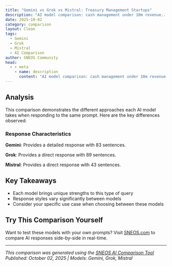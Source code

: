 ```yaml
---
title: "Gemini vs Grok vs Mistral: Treasury Management Startups"
description: "AI model comparison: cash management under 10m revenue..."
date: 2025-10-02
category: comparison
layout: Clean
tags:
  - Gemini
  - Grok
  - Mistral
  - AI Comparison
author: SNEOS Community
head:
  - - meta
    - name: description
      content: "AI model comparison: cash management under 10m revenue..."
---
```


<ChatComparison
  title="Gemini vs Grok vs Mistral: Treasury Management Startups"
  prompt="cash management under 10m revenue"
  :responses='{
    "Gemini": "Okay, let\u0027s break down cash management for businesses with under $10 million in revenue. This is a critical area, as good cash management is often the difference between surviving and thriving, especially in the early stages of growth.\n\n**Core Principles \u0026 Strategies**\n\n*   **Cash is King (and Queen):** This is the mantra. Profit doesn\u0027t pay the bills; cash does. Focus on generating, collecting, and conserving cash.\n\n*   **Know Your Cash Flow:** Understand where your money is coming from (sales, financing, etc.) and where it\u0027s going (expenses, debt payments, etc.).  Create a cash flow forecast (even a simple one) and update it regularly (weekly or bi-weekly is ideal).\n\n*   **Separate Personal and Business Finances:** Absolutely crucial. Open a dedicated business bank account and use it exclusively for business transactions. This simplifies bookkeeping, taxes, and provides a clear picture of your business\u0027s financial health.\n\n*   **Pay Attention to Receivables:**\n    *   **Invoice Promptly:**  Send invoices as soon as the service or product is delivered.\n    *   **Clear Payment Terms:** State payment due dates clearly on invoices (e.g., Net 30, Net 15).\n    *   **Follow Up:** Don\u0027t be afraid to politely follow up on overdue invoices.  Automated reminder systems can be very helpful.\n    *   **Consider Incentives or Penalties:** Offer a small discount for early payment or charge late fees (make sure this is clearly stated in your contracts and invoices).\n    *   **Screen Customers (if possible):** Before extending credit, consider a credit check, especially for larger clients.\n    *   **Factoring (Use with Caution):**  Consider factoring your receivables if you need immediate cash flow (selling your invoices to a factoring company at a discount). This should be a last resort as it\u0027s expensive.\n\n*   **Manage Payables:**\n    *   **Negotiate Terms:** Negotiate the best possible payment terms with your suppliers. Try to extend payment deadlines without incurring late fees.\n    *   **Prioritize Payments:** Pay critical suppliers first (those that directly impact your ability to generate revenue).\n    *   **Take Advantage of Discounts:** If suppliers offer discounts for early payment, take them if it makes financial sense.\n    *   **Avoid Late Fees:**  The goal is to *avoid* late fees and penalties.\n    *   **Consolidate Vendors:** Fewer vendors can lead to better negotiation power.\n\n*   **Inventory Management (If Applicable):**\n    *   **Minimize Inventory:**  Hold as little inventory as possible without risking stockouts.\n    *   **Just-in-Time (JIT) Inventory:**  If feasible, adopt a JIT approach to minimize storage costs and obsolescence.\n    *   **Track Inventory Closely:**  Use inventory management software or a spreadsheet to track inventory levels and identify slow-moving items.\n\n*   **Expense Control:**\n    *   **Budgeting:** Create a budget and track your actual spending against it.\n    *   **Negotiate Prices:** Shop around for the best prices on supplies and services.\n    *   **Eliminate Unnecessary Expenses:**  Review all expenses and identify areas where you can cut back.  This might include subscriptions, software licenses, office space, travel, etc.\n    *   **Consider Leasing vs. Buying:**  Evaluate whether leasing equipment or property is more cost-effective than buying.\n\n*   **Banking Relationships:**\n    *   **Choose the Right Bank:** Look for a bank that offers services tailored to small businesses, such as online banking, mobile banking, and small business loans.\n    *   **Build a Relationship:**  Develop a relationship with your banker. They can be a valuable resource for advice and financing.\n    *   **Monitor Bank Fees:**  Be aware of all bank fees and negotiate them if possible.\n\n*   **Cash Reserves (Emergency Fund):**\n    *   **Build a Buffer:** Aim to build a cash reserve to cover at least 3-6 months of operating expenses.  This provides a cushion for unexpected events or downturns in business.\n    *   **Liquid Investments:**  Keep your cash reserves in liquid investments, such as a high-yield savings account or money market account.\n\n*   **Invest in Technology (Strategically):**\n    *   **Accounting Software:** Use accounting software (e.g., QuickBooks Online, Xero) to track your finances and generate reports.\n    *   **Invoicing Software:** Use invoicing software to create professional invoices and automate payment reminders.\n    *   **Payment Processing:** Choose a payment processor that offers competitive rates and integrates with your accounting software.\n    *   **Expense Tracking Apps:** Utilize expense tracking apps to easily categorize and document business expenses.\n\n*   **Regular Financial Review:**\n    *   **Monthly Reconciliation:**  Reconcile your bank statements and credit card statements every month.\n    *   **Financial Statements:** Review your financial statements (income statement, balance sheet, cash flow statement) regularly to identify trends and potential problems.\n    *   **Key Performance Indicators (KPIs):** Track key performance indicators (KPIs) such as cash conversion cycle, accounts receivable turnover, and accounts payable turnover to monitor your cash management performance.\n\n*   **Seek Professional Advice:**\n    *   **Accountant/Bookkeeper:**  Hire a qualified accountant or bookkeeper to help you manage your finances and prepare your taxes.\n    *   **Financial Advisor:**  Consider consulting with a financial advisor to develop a long-term financial plan for your business.\n\n**Specific Tactics for Under $10M Revenue:**\n\n*   **Bootstrap Mentality:** Continue to run lean and operate efficiently, even as revenue grows.\n*   **Owner Involvement:** The owner needs to be actively involved in cash management, especially in the early stages.\n*   **Forecasting Sensitivity Analysis:** In your cash flow forecast, run \u0022what if\u0022 scenarios (e.g., what if sales drop by 10%? What if a major customer delays payment?). This helps you prepare for potential challenges.\n*   **Barter/Trade:** If possible, explore bartering or trading goods or services to conserve cash.\n*   **Creative Financing:** Explore alternative financing options, such as crowdfunding, peer-to-peer lending, or grants, if traditional bank loans are not available.\n*   **Automated Processes:** Automate as many cash management processes as possible, such as invoice generation, payment reminders, and bank reconciliations.  This saves time and reduces errors.\n*   **Customer Relationship Management (CRM):** Utilize a CRM system to track customer interactions, sales opportunities, and payment history.\n\n**Common Mistakes to Avoid:**\n\n*   **Ignoring Cash Flow:** Focusing solely on profit without paying attention to cash flow.\n*   **Overspending:** Spending too much money too quickly, especially on non-essential items.\n*   **Poor Credit Management:**  Extending credit to customers without properly assessing their creditworthiness.\n*   **Not Tracking Expenses:** Failing to track expenses accurately and identify areas for cost savings.\n*   **Mixing Personal and Business Finances:** Using personal funds to pay for business expenses (or vice versa).\n*   **Ignoring Late Payments:** Failing to follow up on overdue invoices promptly.\n*   **Lack of Planning:** Not creating a cash flow forecast or budget.\n*   **Underestimating Taxes:** Failing to set aside enough money to pay taxes.\n*   **Being overly optimistic:** Overestimating sales projections and underestimating expenses.\n\n**Example Cash Flow Forecast Template (Very Simple)**\n\n| Category           | Week 1   | Week 2   | Week 3   | Week 4   | Total    |\n| ------------------ | -------- | -------- | -------- | -------- | -------- |\n| **Cash In**         |          |          |          |          |          |\n| Sales              |          |          |          |          |          |\n| Collections on A/R |          |          |          |          |          |\n| Other Income         |          |          |          |          |          |\n| **Total Cash In**    |          |          |          |          |          |\n| **Cash Out**        |          |          |          |          |          |\n| Payroll            |          |          |          |          |          |\n| Rent               |          |          |          |          |          |\n| Utilities          |          |          |          |          |          |\n| Inventory          |          |          |          |          |          |\n| Marketing          |          |          |          |          |          |\n| Loan Payments      |          |          |          |          |          |\n| Other Expenses       |          |          |          |          |          |\n| **Total Cash Out**   |          |          |          |          |          |\n| **Net Cash Flow**    |          |          |          |          |          |\n| **Beginning Balance**|          |          |          |          |          |\n| **Ending Balance**   |          |          |          |          |          |\n\n**Key Takeaways:**\n\n*   **Proactive Management:** Cash management is not a one-time event; it\u0027s an ongoing process that requires constant attention and proactive management.\n*   **Adaptability:** Be prepared to adjust your cash management strategies as your business grows and changes.\n*   **Focus on Fundamentals:**  Master the basic principles of cash management before tackling more complex strategies.\n*   **Seek Help When Needed:** Don\u0027t hesitate to seek professional advice from an accountant, bookkeeper, or financial advisor.\n\nBy implementing these strategies, businesses with under $10 million in revenue can improve their cash flow, increase their profitability, and build a strong foundation for long-term success. Good luck!\n",
    "Grok": "Cash management is a critical aspect of running a business, especially for small to medium-sized enterprises (SMEs) with annual revenue under $10 million. Effective cash management ensures that a business can meet its short-term obligations, invest in growth opportunities, and weather financial challenges. Below are key strategies and best practices for cash management tailored to businesses with revenue under $10 million:\n\n---\n\n### 1. Understand Your Cash Flow\n   - **Track Cash Inflows and Outflows**: Create a detailed cash flow statement to monitor money coming in (revenue, loans, investments) and going out (expenses, payroll, debt repayments).\n   - **Forecast Cash Flow**: Project your cash flow for the next 3-6 months to anticipate shortfalls or surpluses. Use historical data and sales forecasts to predict trends.\n   - **Identify Patterns**: Recognize seasonal or cyclical trends in your business (e.g., holiday sales spikes) to plan for periods of low cash flow.\n\n   *Tool Tip*: Use accounting software like QuickBooks, Xero, or Wave to automate cash flow tracking and generate reports.\n\n---\n\n### 2. Maintain a Cash Reserve\n   - **Build an Emergency Fund**: Aim to keep 3-6 months\u2019 worth of operating expenses in a liquid, easily accessible account to cover unexpected expenses or revenue dips.\n   - **Avoid Over-Spending**: Reinvest profits wisely and avoid draining reserves on non-essential expenses.\n   - **Start Small if Needed**: If building a reserve is difficult, set aside a small percentage of revenue each month until you reach your target.\n\n   *Why It\u2019s Important*: For businesses under $10M, cash reserves act as a buffer during economic downturns or slow sales periods.\n\n---\n\n### 3. Optimize Accounts Receivable\n   - **Invoice Promptly**: Send invoices immediately after delivering goods or services to ensure faster payment.\n   - **Set Clear Payment Terms**: Use terms like \u201CNet 30\u201D or \u201CNet 15\u201D and include late payment penalties to encourage timely payments.\n   - **Follow Up on Overdue Payments**: Politely but firmly remind clients of overdue invoices and consider offering payment plans for larger amounts.\n   - **Offer Incentives**: Provide discounts for early payments to improve cash inflows.\n\n   *Tool Tip*: Use invoicing tools like FreshBooks or Bill.com to automate invoicing and follow-ups.\n\n---\n\n### 4. Control Accounts Payable\n   - **Negotiate Payment Terms**: Work with suppliers to extend payment terms (e.g., Net 60 instead of Net 30) to keep cash in your business longer.\n   - **Prioritize Payments**: Pay critical vendors first (e.g., those tied to core operations) and delay non-essential payments if cash is tight.\n   - **Avoid Late Fees**: Pay bills on time to prevent penalties or damaged vendor relationships.\n   - **Review Expenses**: Regularly audit your expenses to cut unnecessary costs or switch to cheaper suppliers.\n\n   *Why It\u2019s Important*: Delaying outflows without harming relationships can help maintain liquidity for other needs.\n\n---\n\n### 5. Manage Inventory Efficiently\n   - **Avoid Overstocking**: Excess inventory ties up cash. Use just-in-time (JIT) inventory practices to order only what you need.\n   - **Monitor Turnover Rates**: Track how quickly inventory sells and adjust purchasing to avoid slow-moving items.\n   - **Liquidate Old Stock**: Offer discounts or promotions to clear out obsolete inventory and free up cash.\n\n   *Tool Tip*: Use inventory management software like TradeGecko or Zoho Inventory to track stock levels and sales trends.\n\n---\n\n### 6. Budget and Control Costs\n   - **Create a Realistic Budget**: Base your budget on historical data and conservative revenue projections to avoid overspending.\n   - **Cut Non-Essential Costs**: Reduce discretionary spending (e.g., office perks, unnecessary subscriptions) during lean periods.\n   - **Review Fixed vs. Variable Costs**: Focus on reducing variable costs (e.g., marketing, utilities) when cash is tight while maintaining critical fixed costs (e.g., rent, payroll).\n\n   *Why It\u2019s Important*: Tight cost control prevents cash from being unnecessarily tied up, especially for smaller businesses with limited revenue.\n\n---\n\n### 7. Access Short-Term Financing if Needed\n   - **Line of Credit**: Secure a business line of credit to cover temporary cash shortfalls. Only borrow what you need and repay quickly to minimize interest costs.\n   - **Invoice Financing/Factoring**: Sell unpaid invoices to a factoring company for immediate cash (at a discount) if receivables are delayed.\n   - **Small Business Loans**: Explore SBA loans or other low-interest options for working capital, but be cautious of debt levels.\n   - **Credit Cards**: Use business credit cards for small, short-term expenses, but pay off balances monthly to avoid high interest.\n\n   *Caution*: Avoid over-reliance on debt, as high interest or repayment obligations can strain cash flow.\n\n---\n\n### 8. Improve Revenue Streams\n   - **Diversify Income Sources**: If possible, introduce new products, services, or markets to create additional revenue streams.\n   - **Focus on High-Margin Products**: Prioritize selling products or services with better profit margins to maximize cash inflows.\n   - **Upsell/Cross-Sell**: Encourage existing customers to purchase more through targeted offers or bundles.\n\n   *Why It\u2019s Important*: Increasing revenue helps build cash reserves and reduces dependency on financing.\n\n---\n\n### 9. Leverage Technology and Automation\n   - **Automate Payments**: Set up automatic bill payments to avoid late fees and streamline cash outflows.\n   - **Use Cash Flow Tools**: Platforms like Float or Pulse can help you visualize and manage cash flow in real-time.\n   - **Go Paperless**: Reduce administrative costs by digitizing invoicing, payroll, and expense tracking.\n\n   *Benefit*: Automation saves time and reduces human error, allowing you to focus on strategic cash management.\n\n---\n\n### 10. Work with Financial Advisors\n   - **Hire a Bookkeeper or Accountant**: For businesses under $10M, a part-time or freelance financial expert can help manage cash flow and provide insights.\n   - **Consult on Tax Planning**: Work with a tax professional to take advantage of deductions and deferrals to improve cash availability.\n   - **Review Financial Health**: Regularly assess your balance sheet, income statement, and cash flow statement with a professional to identify risks or opportunities.\n\n   *Why It\u2019s Important*: Expert advice can prevent costly mistakes and help optimize cash management strategies.\n\n---\n\n### Key Metrics to Monitor\n   - **Cash Runway**: How long your current cash reserves can sustain operations without additional revenue.\n   - **Current Ratio**: (Current Assets / Current Liabilities) \u2013 Measures your ability to cover short-term obligations.\n   - **Days Sales Outstanding (DSO)**: Average time it takes to collect payment from customers. Aim to keep this as low as possible.\n   - **Operating Cash Flow**: Cash generated from core business activities \u2013 should ideally be positive.\n\n---\n\n### Common Pitfalls to Avoid\n   - **Mixing Personal and Business Finances**: Always keep separate accounts to maintain clarity and avoid cash flow confusion.\n   - **Ignoring Cash Flow Projections**: Failing to plan for future cash needs can lead to sudden shortfalls.\n   - **Over-Expanding Too Quickly**: Rapid growth (e.g., hiring, new locations) can drain cash if not supported by consistent revenue.\n   - **Neglecting Debt Management**: High-interest debt can spiral out of control and consume cash reserves.\n\n---\n\n### Final Thoughts\nFor businesses with revenue under $10 million, cash management is about balancing short-term needs with long-term growth. Focus on visibility (knowing where your money is), control (managing inflows and outflows), and preparedness (building reserves and backup plans). Regularly review your cash management practices and adjust as your business evolves or as market conditions change.\n\nIf you have specific challenges (e.g., a particular industry or cash flow issue), feel free to provide more details, and I can tailor the advice further!",
    "Mistral": "Managing cash flow effectively is crucial for any business, especially for smaller companies with revenues under $10 million. Here are some key strategies and practices to help you manage your cash flow efficiently:\n\n### 1. **Cash Flow Forecasting**\n   - **Create a Cash Flow Statement:** Regularly update a cash flow statement to track inflows and outflows.\n   - **Forecasting:** Use historical data and current trends to forecast future cash needs.\n   - **Scenario Planning:** Prepare for different scenarios (e.g., economic downturns, unexpected expenses) to ensure you have a contingency plan.\n\n### 2. **Invoice Management**\n   - **Prompt Invoicing:** Send invoices immediately after delivering goods or services.\n   - **Payment Terms:** Offer incentives for early payments and enforce penalties for late payments.\n   - **Follow-Up:** Regularly follow up on outstanding invoices to ensure timely payments.\n\n### 3. **Expense Management**\n   - **Budgeting:** Create and stick to a budget to control expenses.\n   - **Negotiate Terms:** Negotiate better payment terms with suppliers to extend your payment period.\n   - **Cost-Cutting:** Identify non-essential expenses and cut them where possible.\n\n### 4. **Inventory Management**\n   - **Just-In-Time Inventory:** Implement a just-in-time inventory system to reduce holding costs.\n   - **Stock Levels:** Regularly review stock levels to avoid overstocking and tying up cash unnecessarily.\n\n### 5. **Credit Management**\n   - **Credit Checks:** Perform credit checks on new customers to assess their ability to pay.\n   - **Credit Limits:** Set credit limits for customers to minimize the risk of non-payment.\n\n### 6. **Financing Options**\n   - **Lines of Credit:** Secure a line of credit to cover short-term cash shortfalls.\n   - **Invoice Factoring:** Consider invoice factoring to get immediate cash for outstanding invoices.\n   - **Loans:** Explore short-term loans or other financing options to manage cash flow gaps.\n\n### 7. **Technology and Tools**\n   - **Accounting Software:** Use accounting software to track cash flow, manage invoices, and monitor expenses.\n   - **Cash Flow Management Tools:** Utilize specialized cash flow management tools to get real-time insights and alerts.\n\n### 8. **Customer Relationships**\n   - **Communication:** Maintain open communication with customers to address any payment issues promptly.\n   - **Customer Service:** Provide excellent customer service to encourage repeat business and timely payments.\n\n### 9. **Internal Controls**\n   - **Segregation of Duties:** Ensure that different individuals handle different aspects of cash management to prevent fraud.\n   - **Regular Audits:** Conduct regular audits to ensure compliance with cash management policies.\n\n### 10. **Emergency Fund**\n   - **Reserve Fund:** Maintain an emergency fund to cover unexpected expenses or cash flow shortfalls.\n\n### 11. **Tax Planning**\n   - **Tax Efficiency:** Plan your taxes efficiently to minimize liabilities and ensure you have enough cash to meet tax obligations.\n\n### 12. **Employee Training**\n   - **Training:** Train employees on the importance of cash management and best practices to follow.\n\n### 13. **Regular Review**\n   - **Monthly Review:** Conduct a monthly review of your cash flow situation to identify trends and make necessary adjustments.\n\nBy implementing these strategies, you can better manage your cash flow and ensure the financial health of your business, even with revenues under $10 million."
  }'
  published-date="11:50"
/>

## Analysis

This comparison demonstrates the different approaches each AI model takes when responding to the same prompt. Here are the key differences observed:

### Response Characteristics

**Gemini**: Provides a detailed response with 83 sentences. 

**Grok**: Provides a direct response with 89 sentences. 

**Mistral**: Provides a direct response with 43 sentences. 

## Key Takeaways

- Each model brings unique strengths to this type of query
- Response styles vary significantly between models
- Consider your specific use case when choosing between these models

## Try This Comparison Yourself

Want to test these models with your own prompts? Visit [SNEOS.com](https://sneos.com) to compare AI responses side-by-side in real-time.

---

*This comparison was generated using the [SNEOS AI Comparison Tool](https://sneos.com)*
*Published: October 02, 2025 | Models: Gemini, Grok, Mistral*
